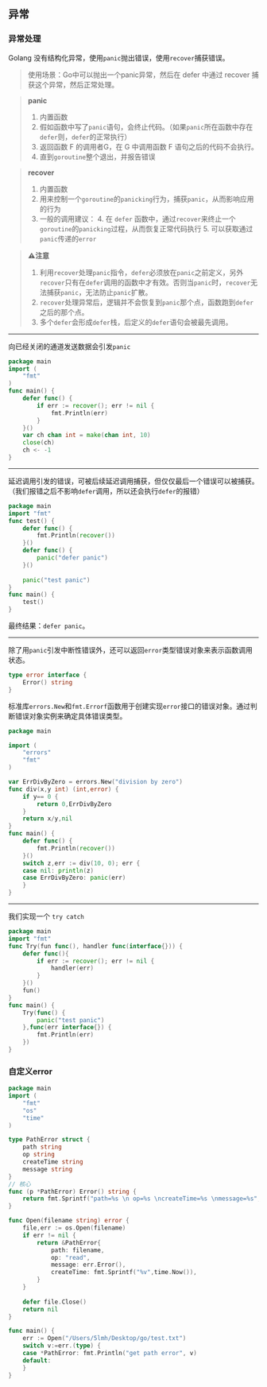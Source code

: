 ## 异常
### 异常处理
Golang 没有结构化异常，使用`panic`抛出错误，使用`recover`捕获错误。
> 使用场景：Go中可以抛出一个panic异常，然后在 defer 中通过 recover 捕获这个异常，然后正常处理。

> **panic**
> 1. 内置函数
> 2. 假如函数中写了`panic`语句，会终止代码。（如果`panic`所在函数中存在`defer`则，`defer`的正常执行）
> 3. 返回函数 F 的调用者G，在 G 中调用函数 F 语句之后的代码不会执行。
> 4. 直到`goroutine`整个退出，并报告错误

> **recover**
> 1. 内置函数
> 2. 用来控制一个`goroutine`的`panicking`行为，捕获`panic`，从而影响应用的行为
> 3. 一般的调用建议：
>    4. 在 `defer` 函数中，通过`recover`来终止一个`goroutine`的`panicking`过程，从而恢复正常代码执行
>    5. 可以获取通过`panic`传递的`error`

> **⚠️注意**
> 1. 利用`recover`处理`panic`指令，`defer`必须放在`panic`之前定义，另外`recover`只有在`defer`调用的函数中才有效。否则当`panic`时，`recover`无法捕获`panic`，无法防止`panic`扩散。
> 2. `recover`处理异常后，逻辑并不会恢复到`panic`那个点，函数跑到`defer`之后的那个点。
> 3. 多个`defer`会形成`defer`栈，后定义的`defer`语句会被最先调用。

-----------
向已经关闭的通道发送数据会引发`panic`
````go
package main
import (
	"fmt"
)
func main() {
	defer func() {
		if err := recover(); err != nil {
			fmt.Println(err)
        }
    }()
	var ch chan int = make(chan int, 10)
	close(ch)
	ch <- -1
}
````
------
延迟调用引发的错误，可被后续延迟调用捕获，但仅仅最后一个错误可以被捕获。（我们报错之后不影响`defer`调用，所以还会执行`defer`的报错）
```go
package main 
import "fmt"
func test() {
	defer func() {
		fmt.Println(recover())
    }()
	defer func() {
		panic("defer panic")
    }()
	
	panic("test panic")
}
func main() {
	test()
}
```
最终结果：`defer panic`。

-------
除了用`panic`引发中断性错误外，还可以返回`error`类型错误对象来表示函数调用状态。
```go
type error interface {
	Error() string
}
```
标准库`errors.New`和`fmt.Errorf`函数用于创建实现`error`接口的错误对象。通过判断错误对象实例来确定具体错误类型。
```go
package main

import (
	"errors"
	"fmt"
)

var ErrDivByZero = errors.New("division by zero")
func div(x,y int) (int,error) {
	if y== 0 {
		return 0,ErrDivByZero
    }
	return x/y,nil
}
func main() {
	defer func() {
		fmt.Println(recover())
    }()
	switch z,err := div(10, 0); err {
	case nil: println(z)
	case ErrDivByZero: panic(err)
	}
}
```
-------
我们实现一个 `try catch`
```go
package main
import "fmt"
func Try(fun func(), handler func(interface{})) {
	defer func(){
		if err := recover(); err != nil {
			handler(err)
        }
    }()
	fun()
}
func main() {
	Try(func() {
		panic("test panic")
    },func(err interface{}) {
		fmt.Println(err)
    })
}
```
### 自定义error
```go
package main
import (
	"fmt"
	"os"
	"time"
)

type PathError struct {
	path string
	op string
	createTime string
	message string
}
// 核心
func (p *PathError) Error() string {
	return fmt.Sprintf("path=%s \n op=%s \ncreateTime=%s \nmessage=%s",p.path,p.op,p.createTime,p.message)
}

func Open(filename string) error {
	file,err := os.Open(filename)
	if err != nil {
		return &PathError{
			path: filename,
			op: "read",
			message: err.Error(),
			createTime: fmt.Sprintf("%v",time.Now()),
        }
    }
	
	defer file.Close()
	return nil
}

func main() {
	err := Open("/Users/5lmh/Desktop/go/test.txt")
	switch v:=err.(type) {
	case *PathError: fmt.Println("get path error", v)
	default:
	}
}
```
